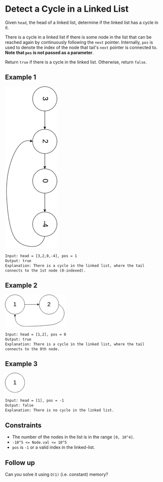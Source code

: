# Detect a Cycle in a Linked List
Given `head`, the head of a linked list, determine if the linked list has a cycle in it.

There is a cycle in a linked list if there is some node in the list that can be reached again by continuously following the `next` pointer. Internally, `pos` is used to denote the index of the node that tail's `next` pointer is connected to. **Note that `pos` is not passed as a parameter**.

Return `true` if there is a cycle in the linked list. Otherwise, return `false`.


## Example 1
![fig 1](../../assets/detect_cycle_in_a_linked_list_1.jpeg)
```
Input: head = [3,2,0,-4], pos = 1
Output: true
Explanation: There is a cycle in the linked list, where the tail connects to the 1st node (0-indexed).
```

## Example 2
![fig 2](../../assets/detect_cycle_in_a_linked_list_2.jpeg)
```
Input: head = [1,2], pos = 0
Output: true
Explanation: There is a cycle in the linked list, where the tail connects to the 0th node.
```

## Example 3
![fig 2](../../assets/detect_cycle_in_a_linked_list_3.jpeg)
```
Input: head = [1], pos = -1
Output: false
Explanation: There is no cycle in the linked list.
```

## Constraints
* The number of the nodes in the list is in the range `[0, 10^4]`.
* `-10^5 <= Node.val <= 10^5`
* `pos` is `-1` or a valid index in the linked-list.

## Follow up
Can you solve it using `O(1)` (i.e. constant) memory?